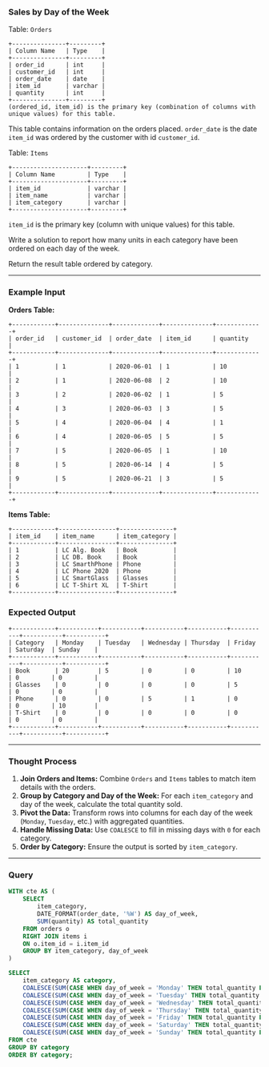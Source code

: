 ### Sales by Day of the Week

Table: `Orders`

```
+---------------+---------+
| Column Name   | Type    |
+---------------+---------+
| order_id      | int     |
| customer_id   | int     |
| order_date    | date    | 
| item_id       | varchar |
| quantity      | int     |
+---------------+---------+
(ordered_id, item_id) is the primary key (combination of columns with unique values) for this table.
```
This table contains information on the orders placed.
`order_date` is the date `item_id` was ordered by the customer with id `customer_id`.

Table: `Items`

```
+---------------------+---------+
| Column Name         | Type    |
+---------------------+---------+
| item_id             | varchar |
| item_name           | varchar |
| item_category       | varchar |
+---------------------+---------+
```
`item_id` is the primary key (column with unique values) for this table.

Write a solution to report how many units in each category have been ordered on each day of the week.

Return the result table ordered by category.

---

### Example Input

**Orders Table:**
```
+------------+--------------+-------------+--------------+-------------+
| order_id   | customer_id  | order_date  | item_id      | quantity    |
+------------+--------------+-------------+--------------+-------------+
| 1          | 1            | 2020-06-01  | 1            | 10          |
| 2          | 1            | 2020-06-08  | 2            | 10          |
| 3          | 2            | 2020-06-02  | 1            | 5           |
| 4          | 3            | 2020-06-03  | 3            | 5           |
| 5          | 4            | 2020-06-04  | 4            | 1           |
| 6          | 4            | 2020-06-05  | 5            | 5           |
| 7          | 5            | 2020-06-05  | 1            | 10          |
| 8          | 5            | 2020-06-14  | 4            | 5           |
| 9          | 5            | 2020-06-21  | 3            | 5           |
+------------+--------------+-------------+--------------+-------------+
```

**Items Table:**
```
+------------+----------------+---------------+
| item_id    | item_name      | item_category |
+------------+----------------+---------------+
| 1          | LC Alg. Book   | Book          |
| 2          | LC DB. Book    | Book          |
| 3          | LC SmarthPhone | Phone         |
| 4          | LC Phone 2020  | Phone         |
| 5          | LC SmartGlass  | Glasses       |
| 6          | LC T-Shirt XL  | T-Shirt       |
+------------+----------------+---------------+
```

### Expected Output

```
+------------+-----------+-----------+-----------+-----------+-----------+-----------+-----------+
| Category   | Monday    | Tuesday   | Wednesday | Thursday  | Friday    | Saturday  | Sunday    |
+------------+-----------+-----------+-----------+-----------+-----------+-----------+-----------+
| Book       | 20        | 5         | 0         | 0         | 10        | 0         | 0         |
| Glasses    | 0         | 0         | 0         | 0         | 5         | 0         | 0         |
| Phone      | 0         | 0         | 5         | 1         | 0         | 0         | 10        |
| T-Shirt    | 0         | 0         | 0         | 0         | 0         | 0         | 0         |
+------------+-----------+-----------+-----------+-----------+-----------+-----------+-----------+
```

---

### Thought Process

1. **Join Orders and Items:** Combine `Orders` and `Items` tables to match item details with the orders.
2. **Group by Category and Day of the Week:** For each `item_category` and day of the week, calculate the total quantity sold.
3. **Pivot the Data:** Transform rows into columns for each day of the week (`Monday`, `Tuesday`, etc.) with aggregated quantities.
4. **Handle Missing Data:** Use `COALESCE` to fill in missing days with `0` for each category.
5. **Order by Category:** Ensure the output is sorted by `item_category`.

---

### Query

```sql
WITH cte AS (
    SELECT 
        item_category, 
        DATE_FORMAT(order_date, '%W') AS day_of_week,
        SUM(quantity) AS total_quantity
    FROM orders o
    RIGHT JOIN items i
    ON o.item_id = i.item_id
    GROUP BY item_category, day_of_week
)

SELECT 
    item_category AS category,
    COALESCE(SUM(CASE WHEN day_of_week = 'Monday' THEN total_quantity ELSE 0 END), 0) AS Monday,
    COALESCE(SUM(CASE WHEN day_of_week = 'Tuesday' THEN total_quantity ELSE 0 END), 0) AS Tuesday,
    COALESCE(SUM(CASE WHEN day_of_week = 'Wednesday' THEN total_quantity ELSE 0 END), 0) AS Wednesday,
    COALESCE(SUM(CASE WHEN day_of_week = 'Thursday' THEN total_quantity ELSE 0 END), 0) AS Thursday,
    COALESCE(SUM(CASE WHEN day_of_week = 'Friday' THEN total_quantity ELSE 0 END), 0) AS Friday,
    COALESCE(SUM(CASE WHEN day_of_week = 'Saturday' THEN total_quantity ELSE 0 END), 0) AS Saturday,
    COALESCE(SUM(CASE WHEN day_of_week = 'Sunday' THEN total_quantity ELSE 0 END), 0) AS Sunday
FROM cte
GROUP BY category
ORDER BY category;
